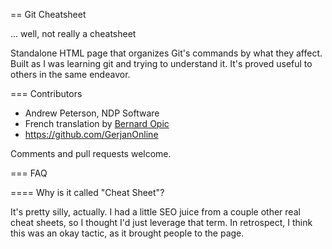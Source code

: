 == Git Cheatsheet

... well, not really a cheatsheet

Standalone HTML page that organizes Git's commands by what they affect.
Built as I was learning git and trying to understand it. It's proved useful
to others in the same endeavor.


=== Contributors

* Andrew Peterson, NDP Software
* French translation by <a href="http://blogs.media-tips.com/bernard.opic/">Bernard Opic</a>
* https://github.com/GerjanOnline

Comments and pull requests welcome.

=== FAQ

==== Why is it called "Cheat Sheet"?

It's pretty silly, actually. I had a little SEO juice from a couple other real cheat sheets,
so I thought I'd just leverage that term. In retrospect, I think this was an
okay tactic, as it brought people to the page.